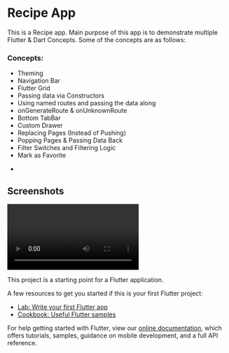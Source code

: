 # Recipe App 

This is a Recipe app. Main purpose of this app is to demonstrate multiple Flutter & Dart Concepts. Some of the concepts are as follows:

### Concepts:
- Theming
- Navigation Bar
- Flutter Grid
- Passing data via Constructors
- Using named routes and passing the data along 
- onGenerateRoute & onUnknownRoute
- Bottom TabBar
- Custom Drawer
- Replacing Pages (Instead of Pushing)
- Popping Pages & Passing Data Back
- Filter Switches and Filtering Logic
- Mark as Favorite

*
## Screenshots
![alt text](https://github.com/saad0259/app_22_recipe_app/blob/master/screenshots/recipe_screen.mp4)

This project is a starting point for a Flutter application.

A few resources to get you started if this is your first Flutter project:

- [Lab: Write your first Flutter app](https://flutter.dev/docs/get-started/codelab)
- [Cookbook: Useful Flutter samples](https://flutter.dev/docs/cookbook)

For help getting started with Flutter, view our
[online documentation](https://flutter.dev/docs), which offers tutorials,
samples, guidance on mobile development, and a full API reference.
